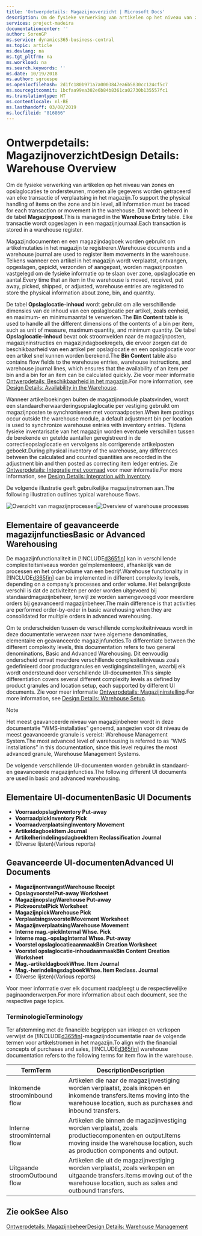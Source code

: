 ```yaml
---
title: 'Ontwerpdetails: Magazijnoverzicht | Microsoft Docs'
description: Om de fysieke verwerking van artikelen op het niveau van zones en opslaglocaties te ondersteunen, moeten alle gegevens worden getraceerd van elke transactie of verplaatsing in het magazijn. Dit wordt beheerd in de tabel **Magazijnpost**. Elke transactie wordt opgeslagen in een magazijnjournaal.
services: project-madeira
documentationcenter: ''
author: SorenGP
ms.service: dynamics365-business-central
ms.topic: article
ms.devlang: na
ms.tgt_pltfrm: na
ms.workload: na
ms.search.keywords: ''
ms.date: 10/19/2018
ms.author: sgroespe
ms.openlocfilehash: 2d1fc180b971a7a0003847ea6b5830cc124cf5c7
ms.sourcegitcommit: 1bcfaa99ea302e6b84b8361ca02730b135557fc1
ms.translationtype: HT
ms.contentlocale: nl-BE
ms.lasthandoff: 03/08/2019
ms.locfileid: "816866"
---
```

# <a name="design-details-warehouse-overview"></a><span data-ttu-id="fd0ea-105">Ontwerpdetails: Magazijnoverzicht</span><span class="sxs-lookup"><span data-stu-id="fd0ea-105">Design Details: Warehouse Overview</span></span>
<span data-ttu-id="fd0ea-106">Om de fysieke verwerking van artikelen op het niveau van zones en opslaglocaties te ondersteunen, moeten alle gegevens worden getraceerd van elke transactie of verplaatsing in het magazijn.</span><span class="sxs-lookup"><span data-stu-id="fd0ea-106">To support the physical handling of items on the zone and bin level, all information must be traced for each transaction or movement in the warehouse.</span></span> <span data-ttu-id="fd0ea-107">Dit wordt beheerd in de tabel **Magazijnpost**.</span><span class="sxs-lookup"><span data-stu-id="fd0ea-107">This is managed in the **Warehouse Entry** table.</span></span> <span data-ttu-id="fd0ea-108">Elke transactie wordt opgeslagen in een magazijnjournaal.</span><span class="sxs-lookup"><span data-stu-id="fd0ea-108">Each transaction is stored in a warehouse register.</span></span>  

<span data-ttu-id="fd0ea-109">Magazijndocumenten en een magazijndagboek worden gebruikt om artikelmutaties in het magazijn te registreren.</span><span class="sxs-lookup"><span data-stu-id="fd0ea-109">Warehouse documents and a warehouse journal are used to register item movements in the warehouse.</span></span> <span data-ttu-id="fd0ea-110">Telkens wanneer een artikel in het magazijn wordt verplaatst, ontvangen, opgeslagen, gepickt, verzonden of aangepast, worden magazijnposten vastgelegd om de fysieke informatie op te slaan over zone, opslaglocatie en aantal.</span><span class="sxs-lookup"><span data-stu-id="fd0ea-110">Every time that an item in the warehouse is moved, received, put away, picked, shipped, or adjusted, warehouse entries are registered to store the physical information about zone, bin, and quantity.</span></span>

<span data-ttu-id="fd0ea-111">De tabel **Opslaglocatie-inhoud** wordt gebruikt om alle verschillende dimensies van de inhoud van een opslaglocatie per artikel, zoals eenheid, en maximum- en minimumaantal te verwerken.</span><span class="sxs-lookup"><span data-stu-id="fd0ea-111">The **Bin Content** table is used to handle all the different dimensions of the contents of a bin per item, such as unit of measure, maximum quantity, and minimum quantity.</span></span> <span data-ttu-id="fd0ea-112">De tabel **Opslaglocatie-inhoud** bevat ook stroomvelden naar de magazijnposten, magazijninstructies en magazijndagboekregels, die ervoor zorgen dat de beschikbaarheid van een artikel per opslaglocatie en een opslaglocatie voor een artikel snel kunnen worden berekend.</span><span class="sxs-lookup"><span data-stu-id="fd0ea-112">The **Bin Content** table also contains flow fields to the warehouse entries, warehouse instructions, and warehouse journal lines, which ensures that the availability of an item per bin and a bin for an item can be calculated quickly.</span></span> <span data-ttu-id="fd0ea-113">Zie voor meer informatie [Ontwerpdetails: Beschikbaarheid in het magazijn](design-details-availability-in-the-warehouse.md).</span><span class="sxs-lookup"><span data-stu-id="fd0ea-113">For more information, see [Design Details: Availability in the Warehouse](design-details-availability-in-the-warehouse.md).</span></span>  

<span data-ttu-id="fd0ea-114">Wanneer artikelboekingen buiten de magazijnmodule plaatsvinden, wordt een standaardherwaarderingsopslaglocatie per vestiging gebruikt om magazijnposten te synchroniseren met voorraadposten.</span><span class="sxs-lookup"><span data-stu-id="fd0ea-114">When item postings occur outside the warehouse module, a default adjustment bin per location is used to synchronize warehouse entries with inventory entries.</span></span> <span data-ttu-id="fd0ea-115">Tijdens fysieke inventarisatie van het magazijn worden eventuele verschillen tussen de berekende en getelde aantallen geregistreerd in de correctieopslaglocatie en vervolgens als corrigerende artikelposten geboekt.</span><span class="sxs-lookup"><span data-stu-id="fd0ea-115">During physical inventory of the warehouse, any differences between the calculated and counted quantities are recorded in the adjustment bin and then posted as correcting item ledger entries.</span></span> <span data-ttu-id="fd0ea-116">Zie [Ontwerpdetails: Integratie met voorraad](design-details-integration-with-inventory.md) voor meer informatie.</span><span class="sxs-lookup"><span data-stu-id="fd0ea-116">For more information, see [Design Details: Integration with Inventory](design-details-integration-with-inventory.md).</span></span>  

<span data-ttu-id="fd0ea-117">De volgende illustratie geeft gebruikelijke magazijnstromen aan.</span><span class="sxs-lookup"><span data-stu-id="fd0ea-117">The following illustration outlines typical warehouse flows.</span></span>  

<span data-ttu-id="fd0ea-118">![Overzicht van magazijnprocessen](media/design_details_warehouse_management_overview.png "Overzicht van magazijnprocessen")</span><span class="sxs-lookup"><span data-stu-id="fd0ea-118">![Overview of warehouse processes](media/design_details_warehouse_management_overview.png "Overview of warehouse processes")</span></span>  

## <a name="basic-or-advanced-warehousing"></a><span data-ttu-id="fd0ea-119">Elementaire of geavanceerde magazijnfuncties</span><span class="sxs-lookup"><span data-stu-id="fd0ea-119">Basic or Advanced Warehousing</span></span>  
<span data-ttu-id="fd0ea-120">De magazijnfunctionaliteit in [!INCLUDE[d365fin](includes/d365fin_md.md)] kan in verschillende complexiteitsniveaus worden geïmplementeerd, afhankelijk van de processen en het ordervolume van een bedrijf.</span><span class="sxs-lookup"><span data-stu-id="fd0ea-120">Warehouse functionality in [!INCLUDE[d365fin](includes/d365fin_md.md)] can be implemented in different complexity levels, depending on a company’s processes and order volume.</span></span> <span data-ttu-id="fd0ea-121">Het belangrijkste verschil is dat de activiteiten per order worden uitgevoerd bij standaardmagazijnbeheer, terwijl ze worden samengevoegd voor meerdere orders bij geavanceerd magazijnbeheer.</span><span class="sxs-lookup"><span data-stu-id="fd0ea-121">The main difference is that activities are performed order-by-order in basic warehousing when they are consolidated for multiple orders in advanced warehousing.</span></span>  

 <span data-ttu-id="fd0ea-122">Om te onderscheiden tussen de verschillende complexiteitniveaus wordt in deze documentatie verwezen naar twee algemene denominaties, elementaire en geavanceerde magazijnfuncties.</span><span class="sxs-lookup"><span data-stu-id="fd0ea-122">To differentiate between the different complexity levels, this documentation refers to two general denominations, Basic and Advanced Warehousing.</span></span> <span data-ttu-id="fd0ea-123">Dit eenvoudig onderscheid omvat meerdere verschillende complexiteitniveaus zoals gedefinieerd door productgranules en vestigingsinstellingen, waarbij elk wordt ondersteund door verschillende UI-documenten.</span><span class="sxs-lookup"><span data-stu-id="fd0ea-123">This simple differentiation covers several different complexity levels as defined by product granules and location setup, each supported by different UI documents.</span></span> <span data-ttu-id="fd0ea-124">Zie voor meer informatie [Ontwerpdetails: Magazijninstelling](design-details-warehouse-setup.md).</span><span class="sxs-lookup"><span data-stu-id="fd0ea-124">For more information, see [Design Details: Warehouse Setup](design-details-warehouse-setup.md).</span></span>  

> [!NOTE]  
>  <span data-ttu-id="fd0ea-125">Het meest geavanceerde niveau van magazijnbeheer wordt in deze documentatie "WMS-installaties" genoemd, aangezien voor dit niveau de meest geavanceerde granule is vereist: Warehouse Management System.</span><span class="sxs-lookup"><span data-stu-id="fd0ea-125">The most advanced level of warehousing is referred to as “WMS installations” in this documentation, since this level requires the most advanced granule, Warehouse Management Systems.</span></span>  

 <span data-ttu-id="fd0ea-126">De volgende verschillende UI-documenten worden gebruikt in standaard- en geavanceerde magazijnfuncties.</span><span class="sxs-lookup"><span data-stu-id="fd0ea-126">The following different UI documents are used in basic and advanced warehousing.</span></span>  

## <a name="basic-ui-documents"></a><span data-ttu-id="fd0ea-127">Elementaire UI-documenten</span><span class="sxs-lookup"><span data-stu-id="fd0ea-127">Basic UI Documents</span></span>  

-   <span data-ttu-id="fd0ea-128">**Voorraadopslag**</span><span class="sxs-lookup"><span data-stu-id="fd0ea-128">**Inventory Put-away**</span></span>  
-   <span data-ttu-id="fd0ea-129">**Voorraadpick**</span><span class="sxs-lookup"><span data-stu-id="fd0ea-129">**Inventory Pick**</span></span>  
-   <span data-ttu-id="fd0ea-130">**Voorraadverplaatsing**</span><span class="sxs-lookup"><span data-stu-id="fd0ea-130">**Inventory Movement**</span></span>  
-   <span data-ttu-id="fd0ea-131">**Artikeldagboek**</span><span class="sxs-lookup"><span data-stu-id="fd0ea-131">**Item Journal**</span></span>  
-   <span data-ttu-id="fd0ea-132">**Artikelherindelingsdagboek**</span><span class="sxs-lookup"><span data-stu-id="fd0ea-132">**Item Reclassification Journal**</span></span>  
-   <span data-ttu-id="fd0ea-133">(Diverse lijsten)</span><span class="sxs-lookup"><span data-stu-id="fd0ea-133">(Various reports)</span></span>  

## <a name="advanced-ui-documents"></a><span data-ttu-id="fd0ea-134">Geavanceerde UI-documenten</span><span class="sxs-lookup"><span data-stu-id="fd0ea-134">Advanced UI Documents</span></span>  

-   <span data-ttu-id="fd0ea-135">**Magazijnontvangst**</span><span class="sxs-lookup"><span data-stu-id="fd0ea-135">**Warehouse Receipt**</span></span>  
-   <span data-ttu-id="fd0ea-136">**Opslagvoorstel**</span><span class="sxs-lookup"><span data-stu-id="fd0ea-136">**Put-away Worksheet**</span></span>  
-   <span data-ttu-id="fd0ea-137">**Magazijnopslag**</span><span class="sxs-lookup"><span data-stu-id="fd0ea-137">**Warehouse Put-away**</span></span>  
-   <span data-ttu-id="fd0ea-138">**Pickvoorstel**</span><span class="sxs-lookup"><span data-stu-id="fd0ea-138">**Pick Worksheet**</span></span>  
-   <span data-ttu-id="fd0ea-139">**Magazijnpick**</span><span class="sxs-lookup"><span data-stu-id="fd0ea-139">**Warehouse Pick**</span></span>  
-   <span data-ttu-id="fd0ea-140">**Verplaatsingsvoorstel**</span><span class="sxs-lookup"><span data-stu-id="fd0ea-140">**Movement Worksheet**</span></span>  
-   <span data-ttu-id="fd0ea-141">**Magazijnverplaatsing**</span><span class="sxs-lookup"><span data-stu-id="fd0ea-141">**Warehouse Movement**</span></span>  
-   <span data-ttu-id="fd0ea-142">**Interne mag.-pick**</span><span class="sxs-lookup"><span data-stu-id="fd0ea-142">**Internal Whse. Pick**</span></span>  
-   <span data-ttu-id="fd0ea-143">**Interne mag.-opslag**</span><span class="sxs-lookup"><span data-stu-id="fd0ea-143">**Internal Whse. Put-away**</span></span>  
-   <span data-ttu-id="fd0ea-144">**Voorstel opslaglocatieaanmaak**</span><span class="sxs-lookup"><span data-stu-id="fd0ea-144">**Bin Creation Worksheet**</span></span>  
-   <span data-ttu-id="fd0ea-145">**Voorstel opslaglocatie-inhoudaanmaak**</span><span class="sxs-lookup"><span data-stu-id="fd0ea-145">**Bin Content Creation Worksheet**</span></span>  
-   <span data-ttu-id="fd0ea-146">**Mag.-artikeldagboek**</span><span class="sxs-lookup"><span data-stu-id="fd0ea-146">**Whse. Item Journal**</span></span>  
-   <span data-ttu-id="fd0ea-147">**Mag.-herindelingsdagboek**</span><span class="sxs-lookup"><span data-stu-id="fd0ea-147">**Whse. Item Reclass. Journal**</span></span>  
-   <span data-ttu-id="fd0ea-148">(Diverse lijsten)</span><span class="sxs-lookup"><span data-stu-id="fd0ea-148">(Various reports)</span></span>  

<span data-ttu-id="fd0ea-149">Voor meer informatie over elk document raadpleegt u de respectievelijke paginaonderwerpen.</span><span class="sxs-lookup"><span data-stu-id="fd0ea-149">For more information about each document, see the respective page topics.</span></span>  

### <a name="terminology"></a><span data-ttu-id="fd0ea-150">Terminologie</span><span class="sxs-lookup"><span data-stu-id="fd0ea-150">Terminology</span></span>  
<span data-ttu-id="fd0ea-151">Ter afstemming met de financiële begrippen van inkopen en verkopen verwijst de [!INCLUDE[d365fin](includes/d365fin_md.md)]-magazijndocumentatie naar de volgende termen voor artikelstromen in het magazijn.</span><span class="sxs-lookup"><span data-stu-id="fd0ea-151">To align with the financial concepts of purchases and sales, [!INCLUDE[d365fin](includes/d365fin_md.md)] warehouse documentation refers to the following terms for item flow in the warehouse.</span></span>  

|<span data-ttu-id="fd0ea-152">Term</span><span class="sxs-lookup"><span data-stu-id="fd0ea-152">Term</span></span>|<span data-ttu-id="fd0ea-153">Description</span><span class="sxs-lookup"><span data-stu-id="fd0ea-153">Description</span></span>|  
|----------|---------------------------------------|  
|<span data-ttu-id="fd0ea-154">Inkomende stroom</span><span class="sxs-lookup"><span data-stu-id="fd0ea-154">Inbound flow</span></span>|<span data-ttu-id="fd0ea-155">Artikelen die naar de magazijnvestiging worden verplaatst, zoals inkopen en inkomende transfers.</span><span class="sxs-lookup"><span data-stu-id="fd0ea-155">Items moving into the warehouse location, such as purchases and inbound transfers.</span></span>|  
|<span data-ttu-id="fd0ea-156">Interne stroom</span><span class="sxs-lookup"><span data-stu-id="fd0ea-156">Internal flow</span></span>|<span data-ttu-id="fd0ea-157">Artikelen die binnen de magazijnvestiging worden verplaatst, zoals productiecomponenten en output.</span><span class="sxs-lookup"><span data-stu-id="fd0ea-157">Items moving inside the warehouse location, such as production components and output.</span></span>|  
|<span data-ttu-id="fd0ea-158">Uitgaande stroom</span><span class="sxs-lookup"><span data-stu-id="fd0ea-158">Outbound flow</span></span>|<span data-ttu-id="fd0ea-159">Artikelen die uit de magazijnvestiging worden verplaatst, zoals verkopen en uitgaande transfers.</span><span class="sxs-lookup"><span data-stu-id="fd0ea-159">Items moving out of the warehouse location, such as sales and outbound transfers.</span></span>|  

## <a name="see-also"></a><span data-ttu-id="fd0ea-160">Zie ook</span><span class="sxs-lookup"><span data-stu-id="fd0ea-160">See Also</span></span>  
 [<span data-ttu-id="fd0ea-161">Ontwerpdetails: Magazijnbeheer</span><span class="sxs-lookup"><span data-stu-id="fd0ea-161">Design Details: Warehouse Management</span></span>](design-details-warehouse-management.md)
